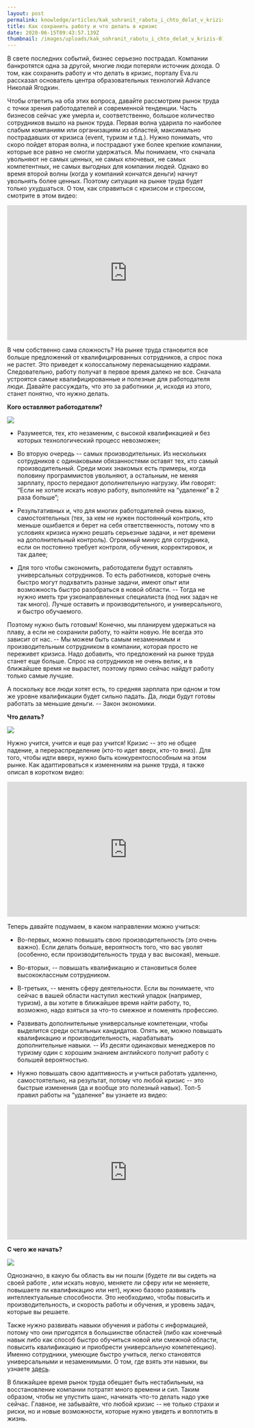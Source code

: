 ```yaml
---
layout: post
permalink: knowledge/articles/kak_sohranit_rabotu_i_chto_delat_v_krizis/index.html
title: Как сохранить работу и что делать в кризис
date: 2020-06-15T09:43:57.139Z
thumbnail: /images/uploads/kak_sohranit_rabotu_i_chto_delat_v_krizis-01.jpg
---
```

В свете последних событий,  бизнес серьезно пострадал. Компании банкротятся одна за другой, многие люди потеряли источник дохода. О том, как сохранить работу и что делать в кризис, порталу Eva.ru рассказал основатель центра образовательных технологий Advance Николай Ягодкин. 

Чтобы ответить на оба этих вопроса, давайте рассмотрим рынок труда с точки зрения работодателей и современной тенденции. Часть бизнесов сейчас уже умерла и, соответственно, большое количество сотрудников вышло на рынок труда. Первая волна ударила по наиболее слабым компаниям или организациям из областей, максимально пострадавших от кризиса (event, туризм и т.д.). Нужно понимать, что скоро пойдет вторая волна, и пострадают уже более крепкие компании, которые все равно не смогли удержаться. Мы понимаем, что сначала увольняют не самых ценных, не самых ключевых, не самых компетентных, не самых выгодных для компании людей. Однако во время второй волны (когда у компаний кончатся деньги) начнут увольнять более ценных. Поэтому ситуация на рынке труда будет только ухудшаться. О том, как справиться с кризисом и стрессом, смотрите в этом видео:

<iframe width="560" height="315" src="https://www.youtube.com/embed/YkWw8vmTOQY" frameborder="0" allow="accelerometer; autoplay; encrypted-media; gyroscope; picture-in-picture" allowfullscreen></iframe>

В чем собственно сама сложность? На рынке труда становится все больше предложений от квалифицированных сотрудников, а спрос пока не растет. Это приведет к колоссальному перенасыщению кадрами. Следовательно,  работу получат в первое время далеко не все. Сначала устроятся самые квалифицированные и полезные для работодателя люди. Давайте рассуждать, что это за работники ,и, исходя из этого, станет понятно, что нужно делать. 

**Кого оставляют работодатели?**

![](/images/uploads/kak_sohranit_rabotu_i_chto_delat_v_krizis-02.jpg)

- Разумеется, тех, кто незаменим, с высокой квалификацией и без которых технологический процесс невозможен;

- Во вторую очередь -- самых производительных. Из нескольких сотрудников с одинаковыми обязанностями оставят тех, кто самый производительный. Среди моих знакомых есть примеры, когда половину программистов увольняют, а остальным, не меняя зарплату, просто передают дополнительную нагрузку. Им говорят: “Если не хотите искать новую работу, выполняйте на “удаленке” в 2 раза больше”;

- Результативных и, что для многих работодателей очень важно, самостоятельных (тех, за кем не нужен постоянный контроль, кто меньше ошибается и берет на себя ответственность, потому что в условиях кризиса нужно решать серьезные задачи, и нет времени на дополнительный контроль). Огромный минус для сотрудника, если он постоянно требует контроля, обучения, корректировок, и так далее;

- Для того чтобы сэкономить, работодатели будут оставлять универсальных сотрудников. То есть работников, которые очень быстро могут подхватить разные задачи, имеют опыт или возможность быстро разобраться в новой области. -- Тогда не нужно иметь три узконаправленных специалиста (под них задач не так много). Лучше оставить и производительного, и универсального, и быстро обучаемого. 

Поэтому нужно быть готовым! Конечно, мы планируем удержаться на плаву, а если не сохранили работу, то найти новую. Не всегда это зависит от нас. -- Мы можем быть самым незаменимым и производительным сотрудником в компании, которая просто не переживет кризиса. Надо добавить, что предложений на рынке труда станет еще больше. Спрос на сотрудников не очень велик, и в ближайшее время не вырастет, поэтому прямо сейчас найдут работу только самые лучшие. 

А поскольку все люди хотят есть, то средняя зарплата при одном и том же уровне квалификации будет сильно падать. Да, люди будут готовы работать за меньшие деньги. -- Закон экономики. 

**Что делать?**

![](/images/uploads/kak_sohranit_rabotu_i_chto_delat_v_krizis-03.jpg)

Нужно учится, учится и еще раз учится! Кризис -- это не общее падение, а перераспределение (кто-то идет вверх, кто-то вниз). Для того, чтобы идти вверх, нужно быть конкурентоспособным на этом рынке. Как адаптироваться к изменениям на рынке труда, я также описал в коротком видео:

<iframe width="560" height="315" src="https://www.youtube.com/embed/NuvvARXTWcE" frameborder="0" allow="accelerometer; autoplay; encrypted-media; gyroscope; picture-in-picture" allowfullscreen></iframe>

Теперь давайте подумаем, в каком направлении можно учиться:

- Во-первых, можно повышать свою производительность (это очень важно). Если делать больше, вероятность того, что вас уволят (особенно, если производительность труда у вас высокая), меньше.

- Во-вторых, -- повышать квалификацию и становиться более высококлассным сотрудником.

- В-третьих, -- менять сферу деятельности. Если вы понимаете, что сейчас в вашей области наступил жесткий упадок (например, туризм), а вы хотите в ближайшее время найти работу, то, возможно, надо взяться за что-то смежное и поменять профессию.

- Развивать дополнительные универсальные компетенции, чтобы выделится среди остальных кандидатов. Опять же, можно повышать квалификацию и производительность, нарабатывать дополнительные навыки. -- Из десяти одинаковых менеджеров по туризму один с хорошим знанием английского получит работу с большей вероятностью.

- Нужно повышать свою адаптивность и учиться работать удаленно, самостоятельно, на результат, потому что любой кризис -- это быстрые изменения (да и вообще это полезный навык). Топ-5 правил работы на “удаленке”  вы узнаете из видео:

<iframe width="560" height="315" src="https://www.youtube.com/embed/UkfFcqctfi8" frameborder="0" allow="accelerometer; autoplay; encrypted-media; gyroscope; picture-in-picture" allowfullscreen></iframe>

**С чего же начать?**

![](/images/uploads/kak_sohranit_rabotu_i_chto_delat_v_krizis-04.jpg)

Однозначно, в какую бы область вы ни пошли (будете ли вы сидеть на своей работе , или искать новую, меняете ли сферу или не меняете, повышаете ли квалификацию или нет), нужно базово развивать интеллектуальные способности. Это необходимо, чтобы повысить и производительность, и скорость работы и обучения, и уровень задач, которые вы решаете. 

Также нужно развивать навыки обучения и работы с информацией, потому что они пригодятся в большинстве областей (либо как конечный навык либо как способ быстро обучиться новой или смежной области, повысить квалификацию и приобрести универсальную компетенцию). Именно сотрудники, умеющие быстро учиться, легко становятся универсальными и незаменимыми. О том, где взять эти навыки, вы узнаете [здесь](https://advance-club.ru/webinar/kak_zarabatyvat_bolshe_rabotaya_menshe/).

В ближайшее время рынок труда обещает быть нестабильным, на восстановление компании потратят много времени и сил. Таким образом, чтобы не упустить шанс, начинать что-то делать надо уже сейчас. Главное, не забывайте, что любой кризис -- не только страхи и риски, но и новые возможности, которые нужно увидеть и воплотить в жизнь.